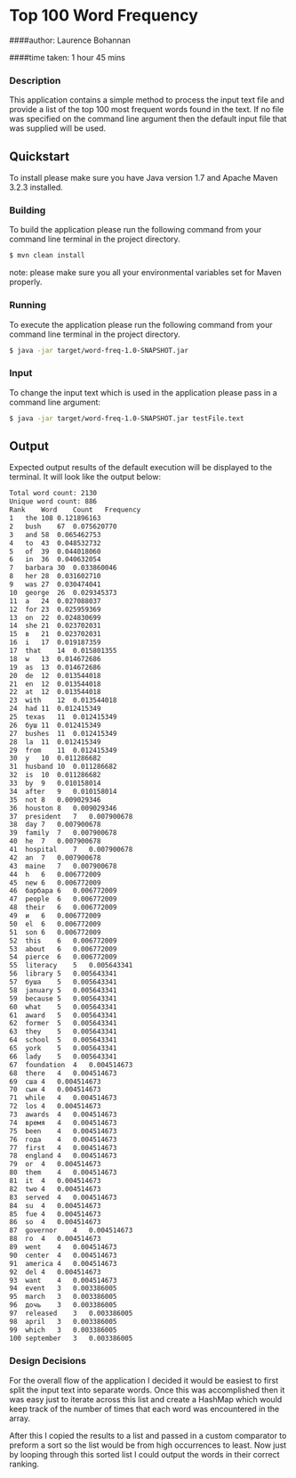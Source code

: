 # Top 100 Word Frequency
####author: Laurence Bohannan

####time taken: 1 hour 45 mins


### Description
This application contains a simple method to process the input text file and provide a list of the top 100 most frequent words found in the text. If no file was specified on the command line argument then the default input file that was supplied will be used.

## Quickstart

To install please make sure you have Java version 1.7 and Apache Maven 3.2.3 installed.

### Building
 To build the application please run the following command from your command line terminal in the project directory.

```bash
$ mvn clean install
```

note: please make sure you all your environmental variables set for Maven properly.

### Running
To execute the application please run the following command from your command line terminal in the project directory.

```bash
$ java -jar target/word-freq-1.0-SNAPSHOT.jar
```

### Input
To change the input text which is used in the application please pass in a command line argument:
```bash
$ java -jar target/word-freq-1.0-SNAPSHOT.jar testFile.text
```

## Output
Expected output results of the default execution will be displayed to the terminal. It will look like the output below:

```bash
Total word count: 2130
Unique word count: 886
Rank	Word	Count	Frequency
1	the	108	0.121896163
2	bush	67	0.075620770
3	and	58	0.065462753
4	to	43	0.048532732
5	of	39	0.044018060
6	in	36	0.040632054
7	barbara	30	0.033860046
8	her	28	0.031602710
9	was	27	0.030474041
10	george	26	0.029345373
11	a	24	0.027088037
12	for	23	0.025959369
13	on	22	0.024830699
14	she	21	0.023702031
15	в	21	0.023702031
16	i	17	0.019187359
17	that	14	0.015801355
18	w	13	0.014672686
19	as	13	0.014672686
20	de	12	0.013544018
21	en	12	0.013544018
22	at	12	0.013544018
23	with	12	0.013544018
24	had	11	0.012415349
25	texas	11	0.012415349
26	буш	11	0.012415349
27	bushes	11	0.012415349
28	la	11	0.012415349
29	from	11	0.012415349
30	y	10	0.011286682
31	husband	10	0.011286682
32	is	10	0.011286682
33	by	9	0.010158014
34	after	9	0.010158014
35	not	8	0.009029346
36	houston	8	0.009029346
37	president	7	0.007900678
38	day	7	0.007900678
39	family	7	0.007900678
40	he	7	0.007900678
41	hospital	7	0.007900678
42	an	7	0.007900678
43	maine	7	0.007900678
44	h	6	0.006772009
45	new	6	0.006772009
46	барбара	6	0.006772009
47	people	6	0.006772009
48	their	6	0.006772009
49	и	6	0.006772009
50	el	6	0.006772009
51	son	6	0.006772009
52	this	6	0.006772009
53	about	6	0.006772009
54	pierce	6	0.006772009
55	literacy	5	0.005643341
56	library	5	0.005643341
57	буша	5	0.005643341
58	january	5	0.005643341
59	because	5	0.005643341
60	what	5	0.005643341
61	award	5	0.005643341
62	former	5	0.005643341
63	they	5	0.005643341
64	school	5	0.005643341
65	york	5	0.005643341
66	lady	5	0.005643341
67	foundation	4	0.004514673
68	there	4	0.004514673
69	сша	4	0.004514673
70	сын	4	0.004514673
71	while	4	0.004514673
72	los	4	0.004514673
73	awards	4	0.004514673
74	время	4	0.004514673
75	been	4	0.004514673
76	года	4	0.004514673
77	first	4	0.004514673
78	england	4	0.004514673
79	or	4	0.004514673
80	them	4	0.004514673
81	it	4	0.004514673
82	two	4	0.004514673
83	served	4	0.004514673
84	su	4	0.004514673
85	fue	4	0.004514673
86	so	4	0.004514673
87	governor	4	0.004514673
88	го	4	0.004514673
89	went	4	0.004514673
90	center	4	0.004514673
91	america	4	0.004514673
92	del	4	0.004514673
93	want	4	0.004514673
94	event	3	0.003386005
95	march	3	0.003386005
96	дочь	3	0.003386005
97	released	3	0.003386005
98	april	3	0.003386005
99	which	3	0.003386005
100	september	3	0.003386005
```

### Design Decisions
For the overall flow of the application I decided it would be easiest to first split the input text into separate words. Once this was accomplished then it was easy just to iterate across this list and create a HashMap which would keep track of the number of times that each word was encountered in the array.

After this I copied the results to a list and passed in a custom comparator to preform a sort so the list would be from high occurrences to least. Now just by looping through this sorted list I could output the words in their correct ranking.
